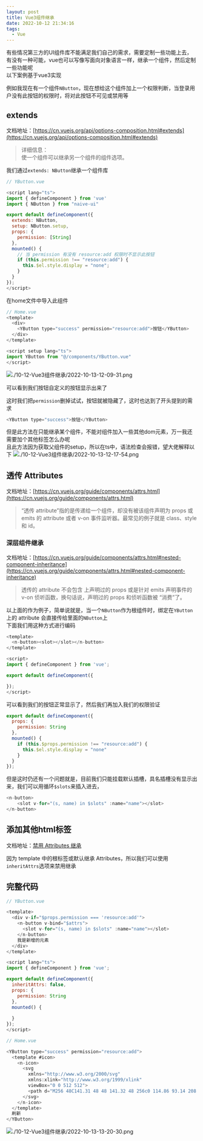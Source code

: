 ```yaml
---
layout: post
title: Vue3组件继承
date: 2022-10-12 21:34:16
tags:
  - Vue
---
```


有些情况第三方的UI组件库不能满足我们自己的需求，需要定制一些功能上去，有没有一种可能，vue也可以写像写面向对象语言一样，继承一个组件，然后定制一些功能呢  
以下案例基于vue3实现

例如我现在有一个组件`NButton`，现在想给这个组件加上一个权限判断，当登录用户没有此按钮的权限时，将对此按钮不可见或禁用等

## extends
文档地址：[https://cn.vuejs.org/api/options-composition.html#extends](https://cn.vuejs.org/api/options-composition.html#extends)
> 详细信息：   
使一个组件可以继承另一个组件的组件选项。

我们通过`extends: NButton`继承一个组件库
``` javascript
// YButton.vue

<script lang="ts">
import { defineComponent } from 'vue'
import { NButton } from "naive-ui"

export default defineComponent({
  extends: NButton,
  setup: NButton.setup,
  props: {
    permission: [String]
  },
  mounted() {
    // 当 permission 有没有 resource:add 权限时不显示此按钮
    if (this.permission !== "resource:add") {
      this.$el.style.display = "none";
    }
  }
});
</script>
```

在home文件中导入此组件
``` javascript
// Home.vue
<template>
  <div>
    <YButton type="success" permission="resource:add">按钮</YButton>
  </div>
</template>

<script setup lang="ts">
import YButton from "@/components/YButton.vue"
</script>
```
![./10-12-Vue3组件继承/2022-10-13-12-09-31.png](./2022-10-13-12-09-31.png)

可以看到我们按钮自定义的按钮显示出来了

这时我们把`permission`删掉试试，按钮就被隐藏了，这时也达到了开头提到的需求
``` javascript
<YButton type="success">按钮</YButton>
```

但是此方法在只能继承某个组件，不能对组件加入一些其他dom元素，万一我还需要加个其他标签怎么办呢  
且此方法因为获取父组件的setup，所以在ts中，语法检查会报错，望大佬解释以下
![./10-12-Vue3组件继承/2022-10-13-12-17-54.png](./2022-10-13-12-17-54.png)

## 透传 Attributes
文档地址：[https://cn.vuejs.org/guide/components/attrs.html](https://cn.vuejs.org/guide/components/attrs.html)
> “透传 attribute”指的是传递给一个组件，却没有被该组件声明为 props 或 emits 的 attribute 或者 v-on 事件监听器。最常见的例子就是 class、style 和 id。

### 深层组件继承
文档地址：[https://cn.vuejs.org/guide/components/attrs.html#nested-component-inheritance](https://cn.vuejs.org/guide/components/attrs.html#nested-component-inheritance)
> 透传的 attribute 不会包含 <MyButton> 上声明过的 props 或是针对 emits 声明事件的 v-on 侦听函数，换句话说，声明过的 props 和侦听函数被 <MyButton>“消费”了。

以上面的作为例子，简单说就是，当一个`NButton`作为根组件时，绑定在`YButton`上的 attribute 会直接传给里面的`NButton`上  
下面我们用这种方式进行编码
``` javascript
<template>
  <n-button><slot></slot></n-button>
</template>

<script>
import { defineComponent } from 'vue';

export default defineComponent({

});
</script>
```
可以看到我们的按钮正常显示了，然后我们再加入我们的权限验证
``` javascript
export default defineComponent({
  props: {
    permission: String
  },
  mounted() {
    if (this.$props.permission !== "resource:add") {
      this.$el.style.display = "none"
    }
  }
});
```
但是这时仍还有一个问题就是，目前我们只能挂载默认插槽，具名插槽没有显示出来，我们可以用循环`$slots`来插入进去，

``` javascript
<n-button>
    <slot v-for="(s, name) in $slots" :name="name"></slot>
</n-button>
``` 

## 添加其他html标签
文档地址：[禁用 Attributes 继承](https://cn.vuejs.org/guide/components/attrs.html#disabling-attribute-inheritance)

因为 template 中的根标签或默认继承 Attributes，所以我们可以使用`inheritAttrs`选项来禁用继承

## 完整代码
``` javascript
// YButton.vue

<template>
  <div v-if="$props.permission === 'resource:add'">
    <n-button v-bind="$attrs">
      <slot v-for="(s, name) in $slots" :name="name"></slot>
    </n-button>
    我是新增的元素
  </div>
</template>

<script lang="ts">
import { defineComponent } from 'vue';

export default defineComponent({
  inheritAttrs: false,
  props: {
    permission: String
  },
  mounted() {
    
  }
});
</script>
```
``` javascript
// Home.vue

<YButton type="success" permission="resource:add">
  <template #icon>
    <n-icon>
      <svg
        xmlns="http://www.w3.org/2000/svg"
        xmlns:xlink="http://www.w3.org/1999/xlink"
        viewBox="0 0 512 512">
        <path d="M256 48C141.31 48 48 141.32 48 256c0 114.86 93.14 208 208 208c114.69 0 208-93.31 208-208c0-114.87-93.13-208-208-208zm0 313a94 94 0 0 1 0-188h4.21l-14.11-14.1a14 14 0 0 1 19.8-19.8l40 40a14 14 0 0 1 0 19.8l-40 40a14 14 0 0 1-19.8-19.8l18-18c-2.38-.1-5.1-.1-8.1-.1a66 66 0 1 0 66 66a14 14 0 0 1 28 0a94.11 94.11 0 0 1-94 94z" fill="currentColor"/>
      </svg>
    </n-icon>
  </template>
  刷新
</YButton>
```

![./10-12-Vue3组件继承/2022-10-13-13-20-30.png](./2022-10-13-13-20-30.png)